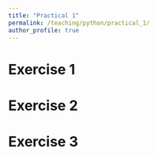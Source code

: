 ```yaml
---
title: "Practical 1"
permalink: /teaching/python/practical_1/
author_profile: true
---
```


Exercise 1
==========

Exercise 2
==========

Exercise 3
==========

